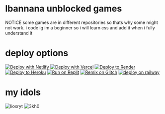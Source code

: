    <h1>lbannana unblocked games</h1>
   <p1>NOTICE some games are in different repositories so thats why some might not work.</p1>
                   i code ig
im a beginner so i will learn css and add it when i fully understand it

   <h1>deploy options</h1>
   

[![Deploy with Netlify](https://binbashbanana.github.io/deploy-buttons/buttons/remade/netlify.svg)](https://app.netlify.com/start/deploy?repository=https://github.com/lbannana/lbannana.github.io)
[![Deploy with Vercel](https://binbashbanana.github.io/deploy-buttons/buttons/remade/vercel.svg)](https://vercel.com/new/clone?repository-url=https://github.com/lbannana/lbannana.github.io) 
[![Deploy to Render](https://binbashbanana.github.io/deploy-buttons/buttons/remade/render.svg)](https://render.com/deploy?repo=https://github.com/lbannana/lbannana.github.io)
[![Deploy to Heroku](https://binbashbanana.github.io/deploy-buttons/buttons/remade/heroku.svg)](https://heroku.com/deploy/?template=https://github.com/lbannana/lbannana.github.io)
[![Run on Replit](https://binbashbanana.github.io/deploy-buttons/buttons/remade/replit.svg)](https://github.com/lbannana/lbannana.github.io)
[![Remix on Glitch](https://binbashbanana.github.io/deploy-buttons/buttons/remade/glitch.svg)](https://glitch.com/edit/#!/import/github/lbannana/lbannana.github.io)
[![deploy on railway](https://binbashbanana.github.io/deploy-buttons/buttons/remade/railway.svg)](https://railway.app/new/template?template=https://github.com/lbannana/lbannana.github.io})


<h1>my idols</h1>

![lioxryt](https://user-images.githubusercontent.com/100804904/233719675-670b0f48-9286-476b-a356-12e32a1f709e.png)
![3kh0](https://user-images.githubusercontent.com/100804904/233719822-b34caa11-ca7f-436b-950b-1a70f013ed0c.jpg)



